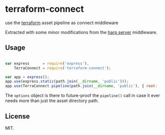 terraform-connect
=================

use the [terraform](https://github.com/sintaxi/terraform) asset pipeline as connect middleware

Extracted with some minor modifications from the [harp server](https://github.com/sintaxi/harp) middleware.

## Usage

```javascript

var express      = require('express'),
    TerraConnect = require('terraform-connect');

var app = express();
app.use(express.static(path.join(__dirname, 'public')));
app.use(TerraConnect.pipeline(path.join(__dirname, 'public'), { root: './public' }));
```

The `options` object is there to future-proof the `pipeline()` call in case it ever needs more than just the asset directory path.

## License

MIT.
